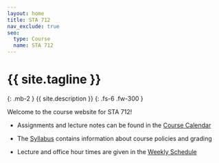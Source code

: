 ```yaml
---
layout: home
title: STA 712
nav_exclude: true
seo:
  type: Course
  name: STA 712
---
```


# {{ site.tagline }}
{: .mb-2 }
{{ site.description }}
{: .fs-6 .fw-300 }


Welcome to the course website for STA 712!

* Assignments and lecture notes can be found in the [Course Calendar](https://sta712-f22.github.io/calendar/)

* The [Syllabus](https://sta712-f22.github.io/about/) contains information about course policies and grading

* Lecture and office hour times are given in the [Weekly Schedule](https://sta712-f22.github.io/schedule/)
